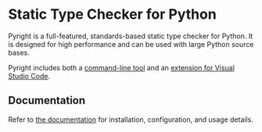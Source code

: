 # Static Type Checker for Python

Pyright is a full-featured, standards-based static type checker for Python. It is designed for high performance and can be used with large Python source bases.

Pyright includes both a [command-line tool](https://github.com/Microsoft/pyright/blob/HEAD/docs/command-line.md) and an [extension for Visual Studio Code](https://marketplace.visualstudio.com/items?itemName=ms-pyright.pyright).


## Documentation

Refer to [the documentation](https://microsoft.github.io/pyright) for installation, configuration, and usage details.
